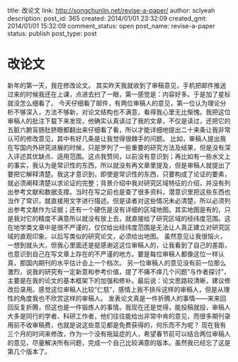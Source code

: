 title: 改论文
link: http://songchunlin.net/revise-a-paper/
author: sclyeah
description: 
post_id: 365
created: 2014/01/01 23:32:09
created_gmt: 2014/01/01 15:32:09
comment_status: open
post_name: revise-a-paper
status: publish
post_type: post

# 改论文

新年的第一天，我在修改论文。 其实昨天我就收到了审稿意见，手机把邮件推送过来的时候我还在上课，点进去扫了一眼，第一感觉是：内容好多。于是加了星标就没怎么细看了。 今天仔细看了邮件，有两位审稿人的意见，第一位认为理论分析不够深入，方法不够新，对论文结构也不满意，看得我心里无比惭愧。我把这位审稿人的批注下载下来发现，他确实认真读过了我的文章，不仅是读过，还把它的五脏六腑盲肠肚脐眼都翻出来仔细看了看，所以才能详细地提出二十来条让我非常认可的修改意见，其中有好几条是让我觉得很棘手的问题。 比如，审稿人提出我在写国内外研究进展的时候，只是罗列了一些重要的研究方法及结果，但是没有深入评述其优缺点、适用范围。这点我赞同，以前没有意识到；再比如有一些水文上的事实，我认为是常识性的东西，所以就没有再文章里提及，但是审稿人就提出了要把它解释清楚。我这才意识到，即使是常识性的东西，只要构成了论证的要素，就必须阐释清楚以求论证的完整；背景介绍中我对研究区域特征的介绍，并没有列出参考文献和数据支撑。当时在写之前也是查了很多资料，潜意识里把这些东西也当作了常识，就直接用文字进行描述。但是读者对这些情况未必清楚，所以必须列出参考文献作为证据；还有一个硬伤是没有详细的区域地图。其实地图是有的，只是我对它的精度不满意所以就没有放上去，就直接给了研究区域的经纬度范围。这在地学类文章中是很不严谨的，仅仅给出经纬度范围是无法让人真正建立对研究区域的直观印象。以后写类似的研究论文，必须给出地图。 虽然意见让我很恼火，一想到就头大，但我心里面还是挺感谢这这位审稿人的，让我看到了自己的差距，也意识到自己在写文章上存在的不严谨的地方。要是每位审稿人都像这位一样认真，那国内期刊的水平估计会上一个档次。 另一位审稿人的意见没有前一位那么激烈，说我的研究有一定新意和参考价值，提了不痛不痒几个问题“与作者探讨”，主要是在我的论文的基本框架下的加强和修补。最后说：论文思路较清晰，建议修改后录用。感觉这位审稿人比较“仁慈”，感情上我不排斥这样的审稿人，但是从理性的角度我也不欣赏这样的审稿人。 发表论文真是一件折腾人的事情——来来回回反复折腾，但这也是一件锻炼人的事情。我现在还是觉得，能投稿就投，审稿人大多是同行的学者、科研工作者，他们往往能给出非常中肯的意见，而很多期刊录用前不收审稿费，也就是说这些意见都是免费获得的，何乐而不为呢？ 现在我有三个月的时间来修改，作为一个没有拖延症的人，希望春节前可以结合两位审稿人的意见，尽量解决所有问题，完成一个自己比较满意的版本。虽然我已经忘了这是第几个版本了。